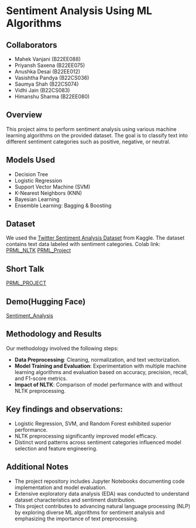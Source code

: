 # Sentiment Analysis Using ML Algorithms

## Collaborators
- Mahek Vanjani (B22EE088)
- Priyansh Saxena (B22EE075)
- Anushka Desai (B22EE012)
- Vasishtha Pandya (B22CS036)
- Saumya Shah (B22CS074)
- Vidhi Jain (B22CS083)
- Himanshu Sharma (B22EE080)

## Overview
This project aims to perform sentiment analysis using various machine learning algorithms on the provided dataset. The goal is to classify text into different sentiment categories such as positive, negative, or neutral.

## Models Used
- Decision Tree
- Logistic Regression
- Support Vector Machine (SVM)
- K-Nearest Neighbors (KNN)
- Bayesian Learning
- Ensemble Learning: Bagging & Boosting

## Dataset
We used the [Twitter Sentiment Analysis Dataset](https://www.kaggle.com/datasets/abhi8923shriv/sentiment-analysis-dataset) from Kaggle. The dataset contains text data labeled with sentiment categories.
Colab link:
[PRML_NLTK](https://colab.research.google.com/drive/1ve_W16xDOUdZ6SFE2UtGImb0tKAohI6a?usp=chrome_ntp#scrollTo=W2Nlv4m5Aj2f)
[PRML_Project](https://colab.research.google.com/drive/1_9mr_G1Wt8bteyyMEFJYBImPcIteTcSQ#scrollTo=97LHfdJXw50r)

## Short Talk
[PRML_PROJECT](https://youtu.be/Z0HmWxXtIrk)

## Demo(Hugging Face)
[Sentiment_Analysis](https://huggingface.co/spaces/b22ee075/Sentiment-classification)
## Methodology and Results
Our methodology involved the following steps:
- **Data Preprocessing**: Cleaning, normalization, and text vectorization.
- **Model Training and Evaluation**: Experimentation with multiple machine learning algorithms and evaluation based on accuracy, precision, recall, and F1-score metrics.
- **Impact of NLTK**: Comparison of model performance with and without NLTK preprocessing.
  
## Key findings and observations:
- Logistic Regression, SVM, and Random Forest exhibited superior performance.
- NLTK preprocessing significantly improved model efficacy.
- Distinct word patterns across sentiment categories influenced model selection and feature engineering.

## Additional Notes
- The project repository includes Jupyter Notebooks documenting code implementation and model evaluation.
- Extensive exploratory data analysis (EDA) was conducted to understand dataset characteristics and sentiment distribution.
- This project contributes to advancing natural language processing (NLP) by exploring diverse ML algorithms for sentiment analysis and emphasizing the importance of text preprocessing.
